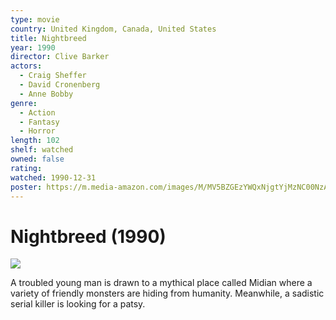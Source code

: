 ```yaml
---
type: movie
country: United Kingdom, Canada, United States
title: Nightbreed
year: 1990
director: Clive Barker
actors:
  - Craig Sheffer
  - David Cronenberg
  - Anne Bobby
genre:
  - Action
  - Fantasy
  - Horror
length: 102
shelf: watched
owned: false
rating:
watched: 1990-12-31
poster: https://m.media-amazon.com/images/M/MV5BZGEzYWQxNjgtYjMzNC00NzA3LWE1NzctYjZkOTZmOGEwNDFhXkEyXkFqcGc@._V1_SX300.jpg
---
```


# Nightbreed (1990)

![](https://m.media-amazon.com/images/M/MV5BZGEzYWQxNjgtYjMzNC00NzA3LWE1NzctYjZkOTZmOGEwNDFhXkEyXkFqcGc@._V1_SX300.jpg)

A troubled young man is drawn to a mythical place called Midian where a variety of friendly monsters are hiding from humanity. Meanwhile, a sadistic serial killer is looking for a patsy.
